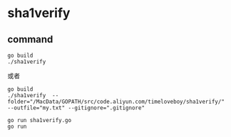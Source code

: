 # sha1verify

## command

```
go build
./sha1verify
```

或者
```
go build
./sha1verify  --folder="/MacData/GOPATH/src/code.aliyun.com/timeloveboy/sha1verify/"  --outfile="my.txt" --gitignore=".gitignore"
```

```
go run sha1verify.go
go run 
```